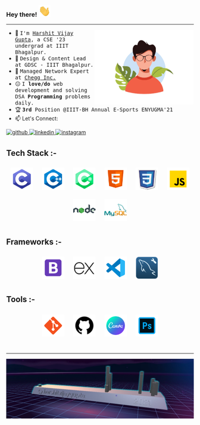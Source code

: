 ### Hey there! <img src="https://github.com/harshitvijaygupta/harshitvijaygupta/blob/main/Hi.gif?raw=true" width="32px">

<hr>

<img align="right" alt="GIF" height="200px" src="https://github.com/harshitvijaygupta/mysite/blob/main/img/pf-img.png"/>


- :school: <samp>I'm [Harshit Vijay Gupta](https://harshitvijaygupta.github.io/mysite/), a CSE '23 undergrad at IIIT Bhagalpur.</samp>
- 🚩 <samp>Design & Content Lead at GDSC - IIIT Bhagalpur.</samp>
- 👝 <samp>Managed Network Expert at [Chegg Inc.](https://www.cheggindia.com/)</samp>
- :neutral_face: <samp>I **love/do** web development and solving DSA **Programming** problems daily.</samp>
- 🏆 <samp> **3rd** Position @IIIT-BH Annual E-Sports ENYUGMA'21</samp>
- 📫 Let's Connect: 
 <a href="https://github.com/harshitvijaygupta" target="_blank">
<img src=https://img.shields.io/badge/github-%2324292e.svg?&style=for-the-badge&logo=github&logoColor=white alt=github style="margin-bottom: 5px;" />
</a>
<a href="https://linkedin.com/in/harshit-vijay-gupta/" target="_blank">
<img src=https://img.shields.io/badge/linkedin-%231E77B5.svg?&style=for-the-badge&logo=linkedin&logoColor=white alt=linkedin style="margin-bottom: 5px;" />
</a>
<a href="https://instagram.com/hvgupta17/" target="_blank">
<img src=https://img.shields.io/badge/instagram-%23000000.svg?&style=for-the-badge&logo=instagram&logoColor=darkpink alt=instagram style="margin-bottom: 5px;" />
</a> 

<br/>


## Tech Stack :-  
<div align="center">  
  <img style="margin: 10px" src="images/c.png" alt="C" height="60" />
  <img style="margin: 10px" src="images/c++.png" alt="C++" height="60" />
  <img style="margin: 10px" src="images/csharp.png" alt="C#" height="60" />
  <img style="margin: 10px" src="images/html5.png" alt="HTML" height="60" />
  <img style="margin: 10px" src="images/css3.png" alt="CSS" height="60" />
  <img style="margin: 10px" src="images/javascript.png" alt="JavaScript" height="60" />
  <img style="margin: 10px" src="images/nodejs.png" alt="NodeJS" height="60" />  
  <img style="margin: 10px" src="images/mysql.png" alt="MySQL" height="60" />
</div>

## Frameworks :-
<div align="center">
  <img style="margin: 10px" src="images/bootstrap.png" alt="Bootstrap" height="60" />
  <img style="margin: 10px" src="images/express.png" alt="Express" height="60" />
  <img style="margin: 10px" src="images/vscode.png" alt="VS Code" height="60" />
  <img style="margin: 10px" src="images/mysql-workbench.png" alt="MySQL Workbench" height="60" />
</div>

## Tools :-
<div align="center">
  <img style="margin: 10px" src="images/git.png" alt="Git" height="60" />
  <img style="margin: 10px" src="images/github.png" alt="GitHub" height="60" />
  <img style="margin: 10px" src="images/canva.png" alt="Canva" height="60" />
  <img style="margin: 10px" src="images/photoshop.png" alt="Adobe Photoshop" height="60" />
</div>

<br/>

<hr/>

<img align="center" src="https://github.com/harshitvijaygupta/harshitvijaygupta/blob/main/Screenshot%202022-05-09%20012502.jpg?raw=true" width="800">




 
